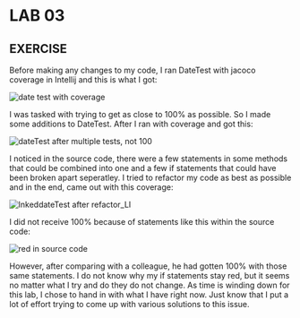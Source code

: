# LAB 03
## EXERCISE 
Before making any changes to my code, I ran DateTest with jacoco coverage in Intellij and this is what I got:

![date test with coverage](https://user-images.githubusercontent.com/72233859/120697124-5752d580-c47b-11eb-9af5-5bd27e35494c.jpg)

I was tasked with trying to get as close to 100% as possible. So I made some additions to DateTest. After I ran with coverage and got this:

![dateTest after multiple tests, not 100](https://user-images.githubusercontent.com/72233859/120697253-7fdacf80-c47b-11eb-98d9-66b8b08e653b.jpg)

I noticed in the source code, there were a few statements in some methods that could be combined into one and a few if statements that could have been broken apart seperatley. I tried to refactor my code as best as possible and in the end, came out with this coverage:

![InkeddateTest after refactor_LI](https://user-images.githubusercontent.com/72233859/120697490-c7f9f200-c47b-11eb-9894-170e56dfb742.jpg)

I did not receive 100% because of statements like this within the source code:

![red in source code](https://user-images.githubusercontent.com/72233859/120697589-ed86fb80-c47b-11eb-9a45-d2f01a3f3088.png)

However, after comparing with a colleague, he had gotten 100% with those same statements. I do not know why my if statements stay red, but it seems no matter what I try and do they do not change. As time is winding down for this lab, I chose to hand in with what I have right now. Just know that I put a lot of effort trying to come up with various solutions to this issue. 
